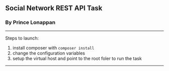 ## Social Network REST API Task
### By Prince Lonappan
---
Steps to launch:
1. install composer with `composer install`
2. change the configuration variables 
3. setup the virtual host and point to the root foler to run the task

---